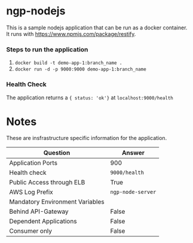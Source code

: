 # ngp-nodejs

This is a sample nodejs application that can be run as a docker container.  
It runs with https://www.npmjs.com/package/restify.

### Steps to run the application

1. ```docker build -t demo-app-1:branch_name .```
2. ```docker run -d -p 9000:9000 demo-app-1:branch_name```

### Health Check

The application returns a ``` { status: 'ok'} ``` at ```localhost:9000/health```


# Notes

These are insfrastructure specific information for the application.

| Question  | Answer |
| ------------- | ------------- |
| Application Ports  | 900  |
| Health check  | `9000/health`  |
| Public Access through ELB  |  True  |
| AWS Log Prefix | `ngp-node-server` | 
| Mandatory Environment Variables |  | 
| Behind API-Gateway | False | 
| Dependent Applications | False | 
| Consumer only | False | 
